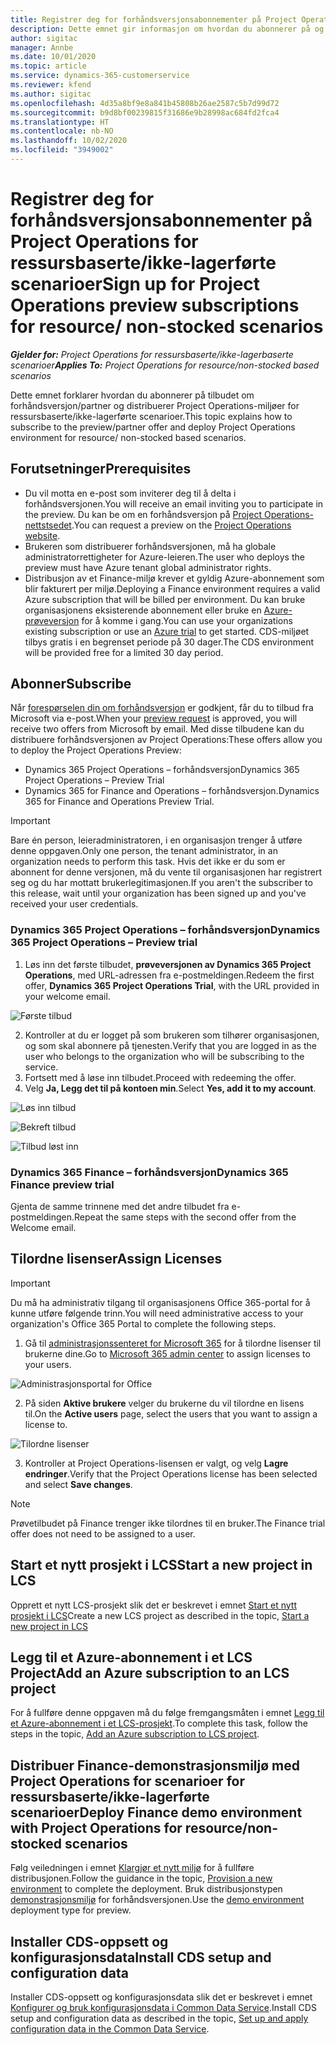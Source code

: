 ```yaml
---
title: Registrer deg for forhåndsversjonsabonnementer på Project Operations for ressursbaserte/ikke-lagerførte scenarioer
description: Dette emnet gir informasjon om hvordan du abonnerer på og distribuerer Project Operations for ressursbaserte/ikke-lagerførte scenarioer.
author: sigitac
manager: Annbe
ms.date: 10/01/2020
ms.topic: article
ms.service: dynamics-365-customerservice
ms.reviewer: kfend
ms.author: sigitac
ms.openlocfilehash: 4d35a8bf9e8a841b45808b26ae2587c5b7d99d72
ms.sourcegitcommit: b9d8bf00239815f31686e9b28998ac684fd2fca4
ms.translationtype: HT
ms.contentlocale: nb-NO
ms.lasthandoff: 10/02/2020
ms.locfileid: "3949002"
---
```

# <a name="sign-up-for-project-operations-preview-subscriptions-for-resource-non-stocked-scenarios"></a><span data-ttu-id="eb37d-103">Registrer deg for forhåndsversjonsabonnementer på Project Operations for ressursbaserte/ikke-lagerførte scenarioer</span><span class="sxs-lookup"><span data-stu-id="eb37d-103">Sign up for Project Operations preview subscriptions for resource/ non-stocked scenarios</span></span>

<span data-ttu-id="eb37d-104">_**Gjelder for:** Project Operations for ressursbaserte/ikke-lagerbaserte scenarioer_</span><span class="sxs-lookup"><span data-stu-id="eb37d-104">_**Applies To:** Project Operations for resource/non-stocked based scenarios_</span></span>

<span data-ttu-id="eb37d-105">Dette emnet forklarer hvordan du abonnerer på tilbudet om forhåndsversjon/partner og distribuerer Project Operations-miljøer for ressursbaserte/ikke-lagerførte scenarioer.</span><span class="sxs-lookup"><span data-stu-id="eb37d-105">This topic explains how to subscribe to the preview/partner offer and deploy Project Operations environment for resource/ non-stocked based scenarios.</span></span>

## <a name="prerequisites"></a><span data-ttu-id="eb37d-106">Forutsetninger</span><span class="sxs-lookup"><span data-stu-id="eb37d-106">Prerequisites</span></span>

- <span data-ttu-id="eb37d-107">Du vil motta en e-post som inviterer deg til å delta i forhåndsversjonen.</span><span class="sxs-lookup"><span data-stu-id="eb37d-107">You will receive an email inviting you to participate in the preview.</span></span> <span data-ttu-id="eb37d-108">Du kan be om en forhåndsversjon på [Project Operations-nettstsedet](https://dynamics.microsoft.com/en-us/project-operations/overview/).</span><span class="sxs-lookup"><span data-stu-id="eb37d-108">You can request a preview on the [Project Operations website](https://dynamics.microsoft.com/en-us/project-operations/overview/).</span></span>
- <span data-ttu-id="eb37d-109">Brukeren som distribuerer forhåndsversjonen, må ha globale administratorrettigheter for Azure-leieren.</span><span class="sxs-lookup"><span data-stu-id="eb37d-109">The user who deploys the preview must have Azure tenant global administrator rights.</span></span>
- <span data-ttu-id="eb37d-110">Distribusjon av et Finance-miljø krever et gyldig Azure-abonnement som blir fakturert per miljø.</span><span class="sxs-lookup"><span data-stu-id="eb37d-110">Deploying a Finance environment requires a valid Azure subscription that will be billed per environment.</span></span> <span data-ttu-id="eb37d-111">Du kan bruke organisasjonens eksisterende abonnement eller bruke en [Azure-prøveversjon](https://azure.microsoft.com/en-us/free/) for å komme i gang.</span><span class="sxs-lookup"><span data-stu-id="eb37d-111">You can use your organizations existing subscription or use an [Azure trial](https://azure.microsoft.com/en-us/free/) to get started.</span></span> <span data-ttu-id="eb37d-112">CDS-miljøet tilbys gratis i en begrenset periode på 30 dager.</span><span class="sxs-lookup"><span data-stu-id="eb37d-112">The CDS environment will be provided free for a limited 30 day period.</span></span>

## <a name="subscribe"></a><span data-ttu-id="eb37d-113">Abonner</span><span class="sxs-lookup"><span data-stu-id="eb37d-113">Subscribe</span></span>

<span data-ttu-id="eb37d-114">Når [forespørselen din om forhåndsversjon](https://forms.office.com/FormsPro/Pages/ResponsePage.aspx?id=v4j5cvGGr0GRqy180BHbR56j8lZs0FdAvwT75_WNFyxUMkRDV1NYQU5TNjE2VjhKOVBUNVg2R0s1NC4u) er godkjent, får du to tilbud fra Microsoft via e-post.</span><span class="sxs-lookup"><span data-stu-id="eb37d-114">When your [preview request](https://forms.office.com/FormsPro/Pages/ResponsePage.aspx?id=v4j5cvGGr0GRqy180BHbR56j8lZs0FdAvwT75_WNFyxUMkRDV1NYQU5TNjE2VjhKOVBUNVg2R0s1NC4u) is approved, you will receive two offers from Microsoft by email.</span></span> <span data-ttu-id="eb37d-115">Med disse tilbudene kan du distribuere forhåndsversjonen av Project Operations:</span><span class="sxs-lookup"><span data-stu-id="eb37d-115">These offers allow you to deploy the Project Operations Preview:</span></span>

- <span data-ttu-id="eb37d-116">Dynamics 365 Project Operations – forhåndsversjon</span><span class="sxs-lookup"><span data-stu-id="eb37d-116">Dynamics 365 Project Operations – Preview Trial</span></span>
- <span data-ttu-id="eb37d-117">Dynamics 365 for Finance and Operations – forhåndsversjon.</span><span class="sxs-lookup"><span data-stu-id="eb37d-117">Dynamics 365 for Finance and Operations Preview Trial.</span></span>

> [!IMPORTANT]
> <span data-ttu-id="eb37d-118">Bare én person, leieradministratoren, i en organisasjon trenger å utføre denne oppgaven.</span><span class="sxs-lookup"><span data-stu-id="eb37d-118">Only one person, the tenant administrator, in an organization needs to perform this task.</span></span> <span data-ttu-id="eb37d-119">Hvis det ikke er du som er abonnent for denne versjonen, må du vente til organisasjonen har registrert seg og du har mottatt brukerlegitimasjonen.</span><span class="sxs-lookup"><span data-stu-id="eb37d-119">If you aren't the subscriber to this release, wait until your organization has been signed up and you've received your user credentials.</span></span>

### <a name="dynamics-365-project-operations--preview-trial"></a><span data-ttu-id="eb37d-120">Dynamics 365 Project Operations – forhåndsversjon</span><span class="sxs-lookup"><span data-stu-id="eb37d-120">Dynamics 365 Project Operations – Preview trial</span></span>

1. <span data-ttu-id="eb37d-121">Løs inn det første tilbudet, **prøveversjonen av Dynamics 365 Project Operations**, med URL-adressen fra e-postmeldingen.</span><span class="sxs-lookup"><span data-stu-id="eb37d-121">Redeem the first offer, **Dynamics 365 Project Operations Trial**, with the URL provided in your welcome email.</span></span>

![Første tilbud](./media/1FirstOffer.png)

2. <span data-ttu-id="eb37d-123">Kontroller at du er logget på som brukeren som tilhører organisasjonen, og som skal abonnere på tjenesten.</span><span class="sxs-lookup"><span data-stu-id="eb37d-123">Verify that you are logged in as the user who belongs to the organization who will be subscribing to the service.</span></span>
3. <span data-ttu-id="eb37d-124">Fortsett med å løse inn tilbudet.</span><span class="sxs-lookup"><span data-stu-id="eb37d-124">Proceed with redeeming the offer.</span></span> 
4. <span data-ttu-id="eb37d-125">Velg **Ja, Legg det til på kontoen min**.</span><span class="sxs-lookup"><span data-stu-id="eb37d-125">Select **Yes, add it to my account**.</span></span>

![Løs inn tilbud](./media/2RedeemFirstOffer.png)

![Bekreft tilbud](./media/3ConfirmFirstOffer.png)

![Tilbud løst inn](./media/4OfferSuccessfulyRedeemed.png)

### <a name="dynamics-365-finance-preview-trial"></a><span data-ttu-id="eb37d-129">Dynamics 365 Finance – forhåndsversjon</span><span class="sxs-lookup"><span data-stu-id="eb37d-129">Dynamics 365 Finance preview trial</span></span>

<span data-ttu-id="eb37d-130">Gjenta de samme trinnene med det andre tilbudet fra e-postmeldingen.</span><span class="sxs-lookup"><span data-stu-id="eb37d-130">Repeat the same steps with the second offer from the Welcome email.</span></span>

## <a name="assign-licenses"></a><span data-ttu-id="eb37d-131">Tilordne lisenser</span><span class="sxs-lookup"><span data-stu-id="eb37d-131">Assign Licenses</span></span>

> [!IMPORTANT]
> <span data-ttu-id="eb37d-132">Du må ha administrativ tilgang til organisasjonens Office 365-portal for å kunne utføre følgende trinn.</span><span class="sxs-lookup"><span data-stu-id="eb37d-132">You will need administrative access to your organization's Office 365 Portal to complete the following steps.</span></span>

1. <span data-ttu-id="eb37d-133">Gå til [administrasjonssenteret for Microsoft 365](https://portal.office.com/) for å tilordne lisenser til brukerne dine.</span><span class="sxs-lookup"><span data-stu-id="eb37d-133">Go to [Microsoft 365 admin center](https://portal.office.com/) to assign licenses to your users.</span></span>

![Administrasjonsportal for Office](./media/5OfficeAdminPortal.png)

2. <span data-ttu-id="eb37d-135">På siden **Aktive brukere** velger du brukerne du vil tilordne en lisens til.</span><span class="sxs-lookup"><span data-stu-id="eb37d-135">On the **Active users** page, select the users that you want to assign a license to.</span></span>

![Tilordne lisenser](./media/6AssignLicenses.png)

3. <span data-ttu-id="eb37d-137">Kontroller at Project Operations-lisensen er valgt, og velg **Lagre endringer**.</span><span class="sxs-lookup"><span data-stu-id="eb37d-137">Verify that the Project Operations license has been selected and select **Save changes**.</span></span> 

> [!NOTE]
> <span data-ttu-id="eb37d-138">Prøvetilbudet på Finance trenger ikke tilordnes til en bruker.</span><span class="sxs-lookup"><span data-stu-id="eb37d-138">The Finance trial offer does not need to be assigned to a user.</span></span>

## <a name="start-a-new-project-in-lcs"></a><span data-ttu-id="eb37d-139">Start et nytt prosjekt i LCS</span><span class="sxs-lookup"><span data-stu-id="eb37d-139">Start a new project in LCS</span></span>

<span data-ttu-id="eb37d-140">Opprett et nytt LCS-prosjekt slik det er beskrevet i emnet [Start et nytt prosjekt i LCS](create-lcs-project.md)</span><span class="sxs-lookup"><span data-stu-id="eb37d-140">Create a new LCS project as described in the topic, [Start a new project in LCS](create-lcs-project.md)</span></span>

## <a name="add-an-azure-subscription-to-an-lcs-project"></a><span data-ttu-id="eb37d-141">Legg til et Azure-abonnement i et LCS Project</span><span class="sxs-lookup"><span data-stu-id="eb37d-141">Add an Azure subscription to an LCS project</span></span>

<span data-ttu-id="eb37d-142">For å fullføre denne oppgaven må du følge fremgangsmåten i emnet [Legg til et Azure-abonnement i et LCS-prosjekt](resource-add-azure-subscription-lcs-project.md).</span><span class="sxs-lookup"><span data-stu-id="eb37d-142">To complete this task, follow the steps in the topic, [Add an Azure subscription to LCS project](resource-add-azure-subscription-lcs-project.md).</span></span>

## <a name="deploy-finance-demo-environment-with-project-operations-for-resourcenon-stocked-scenarios"></a><span data-ttu-id="eb37d-143">Distribuer Finance-demonstrasjonsmiljø med Project Operations for scenarioer for ressursbaserte/ikke-lagerførte scenarioer</span><span class="sxs-lookup"><span data-stu-id="eb37d-143">Deploy Finance demo environment with Project Operations for resource/non-stocked scenarios</span></span>

<span data-ttu-id="eb37d-144">Følg veiledningen i emnet [Klargjør et nytt miljø](resource-provision-new-environment.md) for å fullføre distribusjonen.</span><span class="sxs-lookup"><span data-stu-id="eb37d-144">Follow the guidance in the topic, [Provision a new environment](resource-provision-new-environment.md) to complete the deployment.</span></span> <span data-ttu-id="eb37d-145">Bruk distribusjonstypen [demonstrasjonsmiljø](https://docs.microsoft.com/dynamics365/fin-ops-core/dev-itpro/deployment/deploy-demo-environment) for forhåndsversjonen.</span><span class="sxs-lookup"><span data-stu-id="eb37d-145">Use the [demo environment](https://docs.microsoft.com/dynamics365/fin-ops-core/dev-itpro/deployment/deploy-demo-environment) deployment type for preview.</span></span>

## <a name="install-cds-setup-and-configuration-data"></a><span data-ttu-id="eb37d-146">Installer CDS-oppsett og konfigurasjonsdata</span><span class="sxs-lookup"><span data-stu-id="eb37d-146">Install CDS setup and configuration data</span></span>

<span data-ttu-id="eb37d-147">Installer CDS-oppsett og konfigurasjonsdata slik det er beskrevet i emnet [Konfigurer og bruk konfigurasjonsdata i Common Data Service](resource-apply-pro-setup-config-data.md).</span><span class="sxs-lookup"><span data-stu-id="eb37d-147">Install CDS setup and configuration data as described in the topic, [Set up and apply configuration data in the Common Data Service](resource-apply-pro-setup-config-data.md).</span></span>

